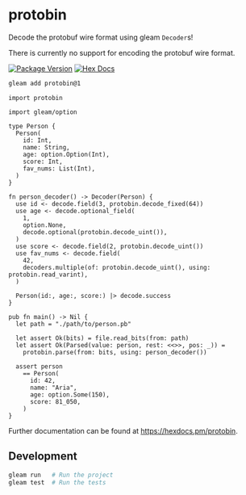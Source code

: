# protobin

Decode the protobuf wire format using gleam `Decoder`s!

There is currently no support for encoding the protobuf wire format.


[![Package Version](https://img.shields.io/hexpm/v/protobin)](https://hex.pm/packages/protobin)
[![Hex Docs](https://img.shields.io/badge/hex-docs-ffaff3)](https://hexdocs.pm/protobin/)


```sh
gleam add protobin@1
```

```gleam
import protobin

import gleam/option

type Person {
  Person(
    id: Int,
    name: String,
    age: option.Option(Int),
    score: Int,
    fav_nums: List(Int),
  )
}

fn person_decoder() -> Decoder(Person) {
  use id <- decode.field(3, protobin.decode_fixed(64))
  use age <- decode.optional_field(
    1,
    option.None,
    decode.optional(protobin.decode_uint()),
  )
  use score <- decode.field(2, protobin.decode_uint())
  use fav_nums <- decode.field(
    42,
    decoders.multiple(of: protobin.decode_uint(), using: protobin.read_varint),
  )

  Person(id:, age:, score:) |> decode.success
}

pub fn main() -> Nil {
  let path = "./path/to/person.pb"

  let assert Ok(bits) = file.read_bits(from: path)
  let assert Ok(Parsed(value: person, rest: <<>>, pos: _)) =
    protobin.parse(from: bits, using: person_decoder())

  assert person
    == Person(
      id: 42,
      name: "Aria",
      age: option.Some(150),
      score: 81_050,
    )
}
```

Further documentation can be found at <https://hexdocs.pm/protobin>.

## Development

```sh
gleam run   # Run the project
gleam test  # Run the tests
```
